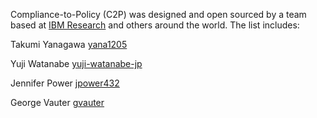 Compliance-to-Policy (C2P) was designed and open sourced by a team based at [IBM Research](https://www.research.ibm.com/) and others around the world.  The list includes:

Takumi Yanagawa [yana1205](https://github.com/yana1205)

Yuji Watanabe [yuji-watanabe-jp](https://github.com/yuji-watanabe-jp)

Jennifer Power [jpower432](https://github.com/jpower432)

George Vauter [gvauter](https://github.com/gvauter)
